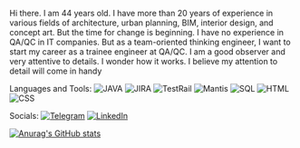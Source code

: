  Hi there. I am 44 years old. I have more than 20 years of experience in various fields of architecture, urban planning, BIM, interior design, and concept art. But the time for change is beginning.
 I have no experience in QA/QC in IT companies. But as a team-oriented thinking engineer, I want to start my career as a trainee engineer at QA/QC. I am a good observer and very attentive to details. I wonder how it works.
 I believe my attention to detail will come in handy

<!--
**ovdro/ovdro** is a ✨ _special_ ✨ repository because its `README.md` (this file) appears on your GitHub profile.

Here are some ideas to get you started:

- 🔭 I’m currently working on ...
- 🌱 I’m currently learning ...
- 👯 I’m looking to collaborate on ...
- 🤔 I’m looking for help with ...
- 💬 Ask me about ...
- 📫 How to reach me: ...
- 😄 Pronouns: ...
- ⚡ Fun fact: ...
-->

Languages and Tools:
![JAVA](https://img.shields.io/badge/-JAVA-090909?style=for-the-badge&logo=JAVA&logoColor=27A0D9)
![JIRA](https://img.shields.io/badge/-JIRA-090909?style=for-the-badge&logo=JAVA&logoColor=27A0D9)
![TestRail](https://img.shields.io/badge/-TestRail-090909?style=for-the-badge&logo=TestRail&logoColor=27A0D9)
![Mantis](https://img.shields.io/badge/-Mantis-090909?style=for-the-badge&logo=Mantis&logoColor=27A0D9)
![SQL](https://img.shields.io/badge/-SQL-090909?style=for-the-badge&logo=SQL&logoColor=27A0D9)
![HTML](https://img.shields.io/badge/-HTML-090909?style=for-the-badge&logo=HTML&logoColor=27A0D9)
![CSS](https://img.shields.io/badge/-CSS-090909?style=for-the-badge&logo=CSS&logoColor=27A0D9)






Socials:
[![Telegram](https://img.shields.io/badge/-Telegram-090909?style=for-the-badge&logo=telegram&logoColor=27A0D9)](https://t.me/ovdro)
[![LinkedIn](https://img.shields.io/badge/-LinkedIn-090909?style=for-the-badge&logo=linkedin&logoColor=007BB6)](https://www.linkedin.com/in/hiresdezign)

[![Anurag's GitHub stats](https://github-readme-stats.vercel.app/api?username=ovdro&theme=github_dark)](https://github.com/anuraghazra/github-readme-stats)
